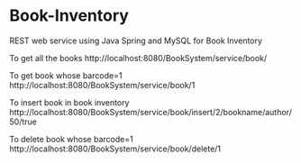 # Book-Inventory
REST web service using Java Spring and MySQL for Book Inventory

To get all the books
http://localhost:8080/BookSystem/service/book/

To get book whose barcode=1
http://localhost:8080/BookSystem/service/book/1

To insert book in book inventory
http://localhost:8080/BookSystem/service/book/insert/2/bookname/author/50/true

To delete book whose barcode=1
http://localhost:8080/BookSystem/service/book/delete/1
